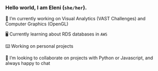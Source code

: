### Hello world, I am Eleni (`she/her`).

🔭 I’m currently working on Visual Analytics (VAST Challenges) and Computer Graphics (OpenGL)

🖥 Currently learning about RDS databases in `AWS`

⌨️️ Working on personal projects

🌻 I’m looking to collaborate on projects with Python or Javascript, and always happy to chat



